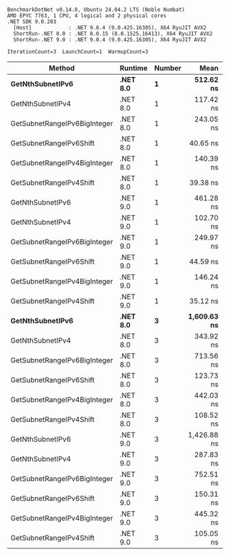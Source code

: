 ```

BenchmarkDotNet v0.14.0, Ubuntu 24.04.2 LTS (Noble Numbat)
AMD EPYC 7763, 1 CPU, 4 logical and 2 physical cores
.NET SDK 9.0.203
  [Host]            : .NET 9.0.4 (9.0.425.16305), X64 RyuJIT AVX2
  ShortRun-.NET 8.0 : .NET 8.0.15 (8.0.1525.16413), X64 RyuJIT AVX2
  ShortRun-.NET 9.0 : .NET 9.0.4 (9.0.425.16305), X64 RyuJIT AVX2

IterationCount=3  LaunchCount=1  WarmupCount=3  

```
| Method                       | Runtime  | Number | Mean        | Error      | StdDev    | Min         | Max         | Gen0   | Allocated |
|----------------------------- |--------- |------- |------------:|-----------:|----------:|------------:|------------:|-------:|----------:|
| **GetNthSubnetIPv6**             | **.NET 8.0** | **1**      |   **512.62 ns** |  **61.061 ns** |  **3.347 ns** |   **508.87 ns** |   **515.30 ns** | **0.0410** |     **696 B** |
| GetNthSubnetIPv4             | .NET 8.0 | 1      |   117.42 ns |   3.305 ns |  0.181 ns |   117.24 ns |   117.60 ns | 0.0095 |     160 B |
| GetSubnetRangeIPv6BigInteger | .NET 8.0 | 1      |   243.05 ns |  36.513 ns |  2.001 ns |   240.81 ns |   244.64 ns | 0.0257 |     432 B |
| GetSubnetRangeIPv6Shift      | .NET 8.0 | 1      |    40.65 ns |   7.511 ns |  0.412 ns |    40.23 ns |    41.05 ns | 0.0095 |     160 B |
| GetSubnetRangeIPv4BigInteger | .NET 8.0 | 1      |   140.39 ns |  16.234 ns |  0.890 ns |   139.46 ns |   141.23 ns | 0.0124 |     208 B |
| GetSubnetRangeIPv4Shift      | .NET 8.0 | 1      |    39.38 ns |  19.628 ns |  1.076 ns |    38.19 ns |    40.28 ns | 0.0105 |     176 B |
| GetNthSubnetIPv6             | .NET 9.0 | 1      |   461.28 ns |  72.165 ns |  3.956 ns |   456.84 ns |   464.42 ns | 0.0381 |     640 B |
| GetNthSubnetIPv4             | .NET 9.0 | 1      |   102.70 ns |   9.961 ns |  0.546 ns |   102.35 ns |   103.33 ns | 0.0095 |     160 B |
| GetSubnetRangeIPv6BigInteger | .NET 9.0 | 1      |   249.97 ns |  16.412 ns |  0.900 ns |   249.02 ns |   250.80 ns | 0.0257 |     432 B |
| GetSubnetRangeIPv6Shift      | .NET 9.0 | 1      |    44.59 ns |  20.861 ns |  1.143 ns |    43.30 ns |    45.48 ns | 0.0095 |     160 B |
| GetSubnetRangeIPv4BigInteger | .NET 9.0 | 1      |   146.24 ns |   7.988 ns |  0.438 ns |   145.79 ns |   146.67 ns | 0.0124 |     208 B |
| GetSubnetRangeIPv4Shift      | .NET 9.0 | 1      |    35.12 ns |  12.255 ns |  0.672 ns |    34.35 ns |    35.58 ns | 0.0105 |     176 B |
| **GetNthSubnetIPv6**             | **.NET 8.0** | **3**      | **1,609.63 ns** | **234.389 ns** | **12.848 ns** | **1,597.30 ns** | **1,622.94 ns** | **0.1278** |    **2168 B** |
| GetNthSubnetIPv4             | .NET 8.0 | 3      |   343.92 ns | 111.357 ns |  6.104 ns |   336.88 ns |   347.72 ns | 0.0286 |     480 B |
| GetSubnetRangeIPv6BigInteger | .NET 8.0 | 3      |   713.56 ns | 116.741 ns |  6.399 ns |   706.79 ns |   719.51 ns | 0.0772 |    1296 B |
| GetSubnetRangeIPv6Shift      | .NET 8.0 | 3      |   123.73 ns |  19.972 ns |  1.095 ns |   122.49 ns |   124.57 ns | 0.0286 |     480 B |
| GetSubnetRangeIPv4BigInteger | .NET 8.0 | 3      |   442.03 ns |  18.143 ns |  0.994 ns |   440.89 ns |   442.72 ns | 0.0372 |     624 B |
| GetSubnetRangeIPv4Shift      | .NET 8.0 | 3      |   108.52 ns |  45.987 ns |  2.521 ns |   106.26 ns |   111.24 ns | 0.0315 |     528 B |
| GetNthSubnetIPv6             | .NET 9.0 | 3      | 1,426.88 ns | 173.204 ns |  9.494 ns | 1,417.27 ns | 1,436.25 ns | 0.1183 |    2000 B |
| GetNthSubnetIPv4             | .NET 9.0 | 3      |   287.83 ns |  28.322 ns |  1.552 ns |   286.66 ns |   289.59 ns | 0.0286 |     480 B |
| GetSubnetRangeIPv6BigInteger | .NET 9.0 | 3      |   752.51 ns | 216.522 ns | 11.868 ns |   741.57 ns |   765.13 ns | 0.0772 |    1296 B |
| GetSubnetRangeIPv6Shift      | .NET 9.0 | 3      |   150.31 ns |  61.172 ns |  3.353 ns |   146.52 ns |   152.90 ns | 0.0286 |     480 B |
| GetSubnetRangeIPv4BigInteger | .NET 9.0 | 3      |   445.32 ns |  24.791 ns |  1.359 ns |   444.45 ns |   446.88 ns | 0.0372 |     624 B |
| GetSubnetRangeIPv4Shift      | .NET 9.0 | 3      |   105.05 ns |  16.624 ns |  0.911 ns |   104.04 ns |   105.83 ns | 0.0315 |     528 B |
